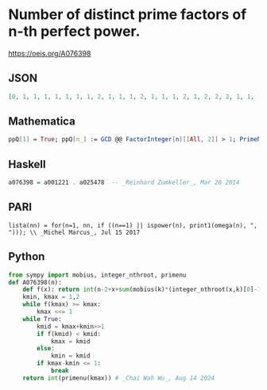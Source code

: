 # Number of distinct prime factors of n\-th perfect power\.
https://oeis.org/A076398
## JSON
```JSON
[0, 1, 1, 1, 1, 1, 1, 1, 2, 1, 1, 1, 2, 1, 1, 1, 2, 1, 2, 2, 2, 1, 1, 1, 2, 1, 1, 2, 2, 2, 1, 1, 2, 1, 2, 1, 2, 1, 3, 1, 2, 1, 2, 2, 2, 2, 1, 1, 2, 2, 2, 1, 2, 3, 1, 2, 2, 1, 2, 1, 1, 1, 2, 1, 2, 2, 2, 2, 1, 2, 2, 1, 2, 2, 2, 2, 1, 3, 1, 2, 2, 1, 2, 3, 1, 2, 2, 3, 1, 1, 2, 1, 2, 2, 2, 2, 2, 3, 1, 2, 1, 2, 1, 1, 3]
```
## Mathematica
```Mathematica
ppQ[1] = True; ppQ[n_] := GCD @@ FactorInteger[n][[All, 2]] > 1; PrimeNu /@ Select[Range[10^4], ppQ] (* _Jean-François Alcover_, Jul 15 2017 *)
```
## Haskell
```Haskell
a076398 = a001221 . a025478  -- _Reinhard Zumkeller_, Mar 28 2014
```
## PARI
```PARI
lista(nn) = for(n=1, nn, if ((n==1) || ispower(n), print1(omega(n), ", "))); \\ _Michel Marcus_, Jul 15 2017
```
## Python
```Python
from sympy import mobius, integer_nthroot, primenu
def A076398(n):
    def f(x): return int(n-2+x+sum(mobius(k)*(integer_nthroot(x,k)[0]-1) for k in range(2,x.bit_length())))
    kmin, kmax = 1,2
    while f(kmax) >= kmax:
        kmax <<= 1
    while True:
        kmid = kmax+kmin>>1
        if f(kmid) < kmid:
            kmax = kmid
        else:
            kmin = kmid
        if kmax-kmin <= 1:
            break
    return int(primenu(kmax)) # _Chai Wah Wu_, Aug 14 2024
```
